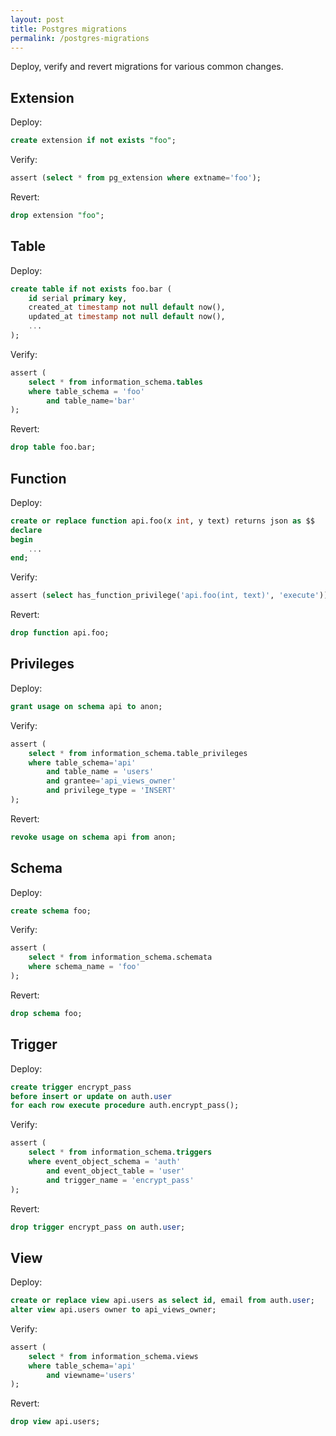 ```yaml
---
layout: post
title: Postgres migrations
permalink: /postgres-migrations
---
```

Deploy, verify and revert migrations for various common changes.

## Extension

Deploy:

```sql
create extension if not exists "foo";
```

Verify:
```sql
assert (select * from pg_extension where extname='foo');
```

Revert:
```sql
drop extension "foo";
```

## Table

Deploy:
```sql
create table if not exists foo.bar (
    id serial primary key,
    created_at timestamp not null default now(),
    updated_at timestamp not null default now(),
    ...
);
```

Verify:
```sql
assert (
    select * from information_schema.tables
    where table_schema = 'foo'
        and table_name='bar'
);
```

Revert:
```sql
drop table foo.bar;
```

## Function

Deploy:
```sql
create or replace function api.foo(x int, y text) returns json as $$
declare
begin
    ...
end;
```

Verify:
```sql
assert (select has_function_privilege('api.foo(int, text)', 'execute'));
```

Revert:
```sql
drop function api.foo;
```

## Privileges

Deploy:
```sql
grant usage on schema api to anon;
```

Verify:
```sql
assert (
    select * from information_schema.table_privileges
    where table_schema='api'
        and table_name = 'users'
        and grantee='api_views_owner'
        and privilege_type = 'INSERT'
);
```

Revert:
```sql
revoke usage on schema api from anon;
```

## Schema

Deploy:
```sql
create schema foo;
```

Verify:
```sql
assert (
    select * from information_schema.schemata
    where schema_name = 'foo'
);
```

Revert:
```sql
drop schema foo;
```

## Trigger

Deploy:
```sql
create trigger encrypt_pass
before insert or update on auth.user
for each row execute procedure auth.encrypt_pass();
```

Verify:
```sql
assert (
    select * from information_schema.triggers
    where event_object_schema = 'auth'
        and event_object_table = 'user'
        and trigger_name = 'encrypt_pass'
);
```

Revert:
```sql
drop trigger encrypt_pass on auth.user;
```

## View

Deploy:
```sql
create or replace view api.users as select id, email from auth.user;
alter view api.users owner to api_views_owner;
```

Verify:
```sql
assert (
    select * from information_schema.views
    where table_schema='api'
        and viewname='users'
);
```

Revert:
```sql
drop view api.users;
```
